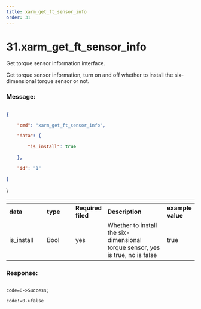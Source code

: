 ```yaml
---
title: xarm_get_ft_sensor_info
order: 31
---
```

# 31.xarm\_get\_ft\_sensor\_info



 
Get torque sensor information interface.

Get torque sensor information, turn on and off whether to install the six-dimensional torque sensor or not.






### Message:  



```json

{

    "cmd": "xarm_get_ft_sensor_info",

    "data": {

        "is_install": true

    },

    "id": "1"

}

```



\













<table data-header-hidden><thead><tr><th width="117"></th><th width="100"></th><th width="70"></th><th width="225"></th><th></th></tr></thead><tbody><tr><td><strong>data</strong></td><td><strong>type</strong></td><td><strong>Required filed</strong></td><td><strong>Description</strong></td><td><strong>example value</strong></td></tr><tr><td>is_install</td><td>Bool</td><td>yes</td><td>Whether to install the six-dimensional torque sensor, yes is true, no is false</td><td>true</td></tr></tbody></table>








### Response:     



```

code=0->Success;

code!=0->false

```













